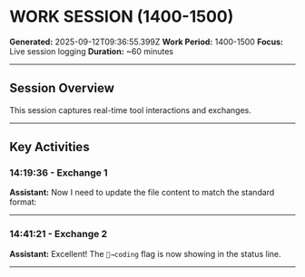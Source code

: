 # WORK SESSION (1400-1500)

**Generated:** 2025-09-12T09:36:55.399Z
**Work Period:** 1400-1500
**Focus:** Live session logging
**Duration:** ~60 minutes

---

## Session Overview

This session captures real-time tool interactions and exchanges.

---

## Key Activities

### 14:19:36 - Exchange 1

**Assistant:** Now I need to update the file content to match the standard format:

---

### 14:41:21 - Exchange 2

**Assistant:** Excellent! The `🔀→coding` flag is now showing in the status line. 

---

